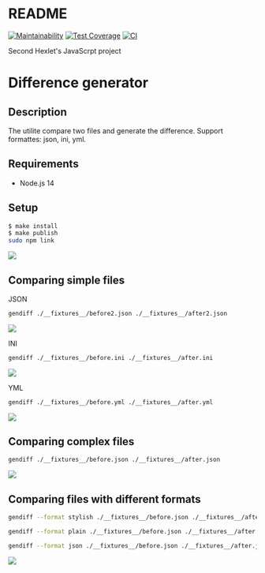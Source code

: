 # README

[![Maintainability](https://api.codeclimate.com/v1/badges/0e0f9af228d6414e51af/maintainability)](https://codeclimate.com/github/pavels3579/frontend-project-lvl2/maintainability)
[![Test Coverage](https://api.codeclimate.com/v1/badges/0e0f9af228d6414e51af/test_coverage)](https://codeclimate.com/github/pavels3579/frontend-project-lvl2/test_coverage)
[![CI](https://github.com/pavels3579/frontend-project-lvl2/workflows/CI/badge.svg)](https://github.com/pavels3579/frontend-project-lvl2/actions)


Second Hexlet's JavaScrpt project

# Difference generator

## Description

The utilite compare two files and generate the difference.
Support formattes: json, ini, yml.

## Requirements

- Node.js 14

## Setup

```sh
$ make install
$ make publish
sudo npm link
```

<a href="https://asciinema.org/a/QY9A9m1tFgGnBGY1LxUt9lGCm" target="_blank"><img src="https://asciinema.org/a/QY9A9m1tFgGnBGY1LxUt9lGCm.svg" /></a>

## Comparing simple files

JSON

```sh
gendiff ./__fixtures__/before2.json ./__fixtures__/after2.json
```

<a href="https://asciinema.org/a/k2HimPBcAeWW7WUTKdGHUFr52" target="_blank"><img src="https://asciinema.org/a/k2HimPBcAeWW7WUTKdGHUFr52.svg" /></a>

INI

```sh
gendiff ./__fixtures__/before.ini ./__fixtures__/after.ini
```

<a href="https://asciinema.org/a/6fPWE5bRFefdqsFU6GoRItBdg" target="_blank"><img src="https://asciinema.org/a/6fPWE5bRFefdqsFU6GoRItBdg.svg" /></a>

YML

```sh
gendiff ./__fixtures__/before.yml ./__fixtures__/after.yml
```

<a href="https://asciinema.org/a/FJD7NDqk9i0VTvFRvvIco97XG" target="_blank"><img src="https://asciinema.org/a/FJD7NDqk9i0VTvFRvvIco97XG.svg" /></a>


## Comparing complex files

```sh
gendiff ./__fixtures__/before.json ./__fixtures__/after.json
```

<a href="https://asciinema.org/a/qenGtOIgyGiG8gRIUHy2O5k2q" target="_blank"><img src="https://asciinema.org/a/qenGtOIgyGiG8gRIUHy2O5k2q.svg" /></a>


## Comparing files with different formats

```sh
gendiff --format stylish ./__fixtures__/before.json ./__fixtures__/after.json
```

```sh
gendiff --format plain ./__fixtures__/before.json ./__fixtures__/after.json
```

```sh
gendiff --format json ./__fixtures__/before.json ./__fixtures__/after.json
```

<a href="https://asciinema.org/a/X66RZ3EJCmowWal335VF6oppx" target="_blank"><img src="https://asciinema.org/a/X66RZ3EJCmowWal335VF6oppx.svg" /></a>
